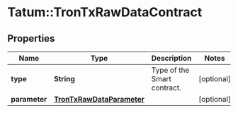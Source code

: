 # Tatum::TronTxRawDataContract

## Properties
Name | Type | Description | Notes
------------ | ------------- | ------------- | -------------
**type** | **String** | Type of the Smart contract. | [optional] 
**parameter** | [**TronTxRawDataParameter**](TronTxRawDataParameter.md) |  | [optional] 

